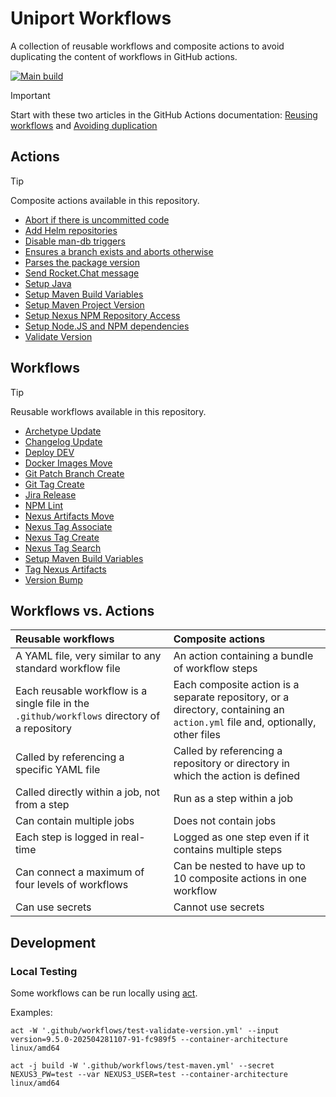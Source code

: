 # Uniport Workflows

A collection of reusable workflows and composite actions to avoid duplicating the content of workflows in GitHub actions.

[![Main build](https://github.com/uniport/workflows/actions/workflows/main.yml/badge.svg)](https://github.com/uniport/workflows/actions/workflows/main.yml)

> [!IMPORTANT]  
> Start with these two articles in the GitHub Actions documentation: [Reusing workflows](https://docs.github.com/en/actions/sharing-automations/reusing-workflows) and [Avoiding duplication](https://docs.github.com/en/actions/sharing-automations/avoiding-duplication)

## Actions

> [!TIP]
> Composite actions available in this repository.

- [Abort if there is uncommitted code](./.github/actions/ensure-no-uncommitted-code)
- [Add Helm repositories](./.github/actions/add-helm-repositories)
- [Disable man-db triggers](./.github/actions/disable-man-db-triggers)
- [Ensures a branch exists and aborts otherwise](./.github/actions/ensure-branch)
- [Parses the package version](./.github/actions/parse-version)
- [Send Rocket.Chat message](./.github/actions/send-rocket-chat-message)
- [Setup Java](./.github/actions/setup-java)
- [Setup Maven Build Variables](./.github/actions/setup-maven-build-variables)
- [Setup Maven Project Version](./.github/actions/set-maven-project-version)
- [Setup Nexus NPM Repository Access](./.github/actions/setup-npm-nexus-access)
- [Setup Node.JS and NPM dependencies](./.github/actions/setup-node-and-dependencies)
- [Validate Version](./.github/actions/validate-version)

## Workflows

> [!TIP]
> Reusable workflows available in this repository.

- [Archetype Update](./.github/workflows/update-archetype.yml)
- [Changelog Update](./.github/workflows/changelog-update.yml)
- [Deploy DEV](./.github/workflows/deploy-dev.yml)
- [Docker Images Move](./.github/workflows/docker-images-move.yml)
- [Git Patch Branch Create](./.github/workflows/git-parch-branch-create.yml)
- [Git Tag Create](./.github/workflows/git-tag.yml)
- [Jira Release](./.github/workflows/jira-release.yml)
- [NPM Lint](./.github/workflows/npm-lint.yml)
- [Nexus Artifacts Move](./.github/workflows/move-nexus-artifacts.yml)
- [Nexus Tag Associate](./.github/workflows/nexus-tag-associate.yml)
- [Nexus Tag Create](./.github/workflows/nexus-tag-create.yml)
- [Nexus Tag Search](./.github/workflows/nexus-tag-search.yml)
- [Setup Maven Build Variables](./.github/workflows/setup-maven-build-variables.yml)
- [Tag Nexus Artifacts](./.github/workflows/nexus-tag-search.yml)
- [Version Bump](./.github/workflows/version-bump.yml)

## Workflows vs. Actions

| Reusable workflows                                                                           | Composite actions                                                                                                            |
| :------------------------------------------------------------------------------------------- | :--------------------------------------------------------------------------------------------------------------------------- |
| A YAML file, very similar to any standard workflow file                                      | An action containing a bundle of workflow steps                                                                              |
| Each reusable workflow is a single file in the `.github/workflows` directory of a repository | Each composite action is a separate repository, or a directory, containing an `action.yml` file and, optionally, other files |
| Called by referencing a specific YAML file                                                   | Called by referencing a repository or directory in which the action is defined                                               |
| Called directly within a job, not from a step                                                | Run as a step within a job                                                                                                   |
| Can contain multiple jobs                                                                    | Does not contain jobs                                                                                                        |
| Each step is logged in real-time                                                             | Logged as one step even if it contains multiple steps                                                                        |
| Can connect a maximum of four levels of workflows                                            | Can be nested to have up to 10 composite actions in one workflow                                                             |
| Can use secrets                                                                              | Cannot use secrets                                                                                                           |

## Development

### Local Testing

Some workflows can be run locally using [act](https://github.com/nektos/act).

Examples:

    act -W '.github/workflows/test-validate-version.yml' --input version=9.5.0-202504281107-91-fc989f5 --container-architecture linux/amd64

    act -j build -W '.github/workflows/test-maven.yml' --secret NEXUS3_PW=test --var NEXUS3_USER=test --container-architecture linux/amd64
